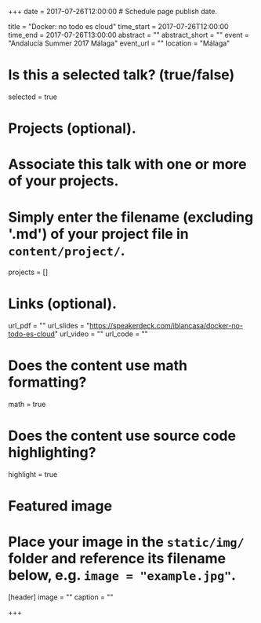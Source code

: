 +++
date = 2017-07-26T12:00:00  # Schedule page publish date.

title = "Docker: no todo es cloud"
time_start = 2017-07-26T12:00:00
time_end = 2017-07-26T13:00:00
abstract = ""
abstract_short = ""
event = "Andalucía Summer 2017 Málaga"
event_url = ""
location = "Málaga"

# Is this a selected talk? (true/false)
selected = true

# Projects (optional).
#   Associate this talk with one or more of your projects.
#   Simply enter the filename (excluding '.md') of your project file in `content/project/`.
projects = []

# Links (optional).
url_pdf = ""
url_slides = "https://speakerdeck.com/iblancasa/docker-no-todo-es-cloud"
url_video = ""
url_code = ""

# Does the content use math formatting?
math = true

# Does the content use source code highlighting?
highlight = true

# Featured image
# Place your image in the `static/img/` folder and reference its filename below, e.g. `image = "example.jpg"`.
[header]
image = ""
caption = ""

+++

